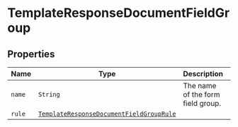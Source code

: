 

# TemplateResponseDocumentFieldGroup



## Properties

| Name | Type | Description | Notes |
|------------ | ------------- | ------------- | -------------|
| `name` | ```String``` |  The name of the form field group.  |  |
| `rule` | [```TemplateResponseDocumentFieldGroupRule```](TemplateResponseDocumentFieldGroupRule.md) |    |  |




